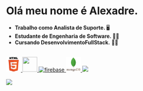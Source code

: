 # Olá meu nome é Alexadre.
- <strong>Trabalho como Analista de Suporte. </strong> :desktop_computer:
- <strong>Estudante de Engenharia de Software. </strong> 👨‍🎓
- <strong>Cursando DesenvolvimentoFullStack.</strong> 👨‍🎓
 <div align="left">
  <a href="https://github.com/alexandrevf2021">
</div> 
<div style="display: inline_block">
<br>
 <img src="https://raw.githubusercontent.com/devicons/devicon/master/icons/html5/html5-original-wordmark.svg" alt="html5" width="40" height="40"/>
 <img src="https://cdn.jsdelivr.net/gh/devicons/devicon/icons/bootstrap/bootstrap-plain.svg" width="40" height="40" />
 <img src="https://www.vectorlogo.zone/logos/firebase/firebase-icon.svg" alt="firebase" width="40" height="40"/>
 <img src="https://raw.githubusercontent.com/devicons/devicon/master/icons/mongodb/mongodb-original-wordmark.svg" alt="mongodb" width="40" height="40"/>
 <img src="https://cdn.jsdelivr.net/gh/devicons/devicon/icons/react/react-original.svg" width="40" heigth="40"/>

 
  
</div>
  <div>
    <br>
  <a href="https://www.linkedin.com/in/alexandre-fagundes-536816225/" target="_blank"><img src="https://img.shields.io/badge/-LinkedIn-%230077B5?style=for-the-badge&logo=linkedin&logoColor=white" target="_blank"></a>
</div>
